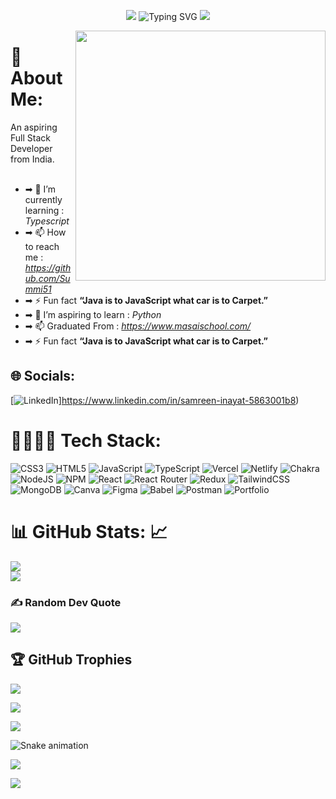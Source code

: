 

<p align="center">
  
  
   <img src="https://user-images.githubusercontent.com/73097560/115834477-dbab4500-a447-11eb-908a-139a6edaec5c.gif">
  
<img src="https://readme-typing-svg.demolab.com?font=Fira+Code&weight=600&size=23&duration=3000&pause=500&color=3CE0F7&vCenter=true&width=600&lines=Hello+%F0%9F%91%8B+Myself+Samreen+Inayat+🙏;An+Aspiring+Full+Stack+Developer+From+India" alt="Typing SVG" />
  
  
  <img src="https://user-images.githubusercontent.com/73097560/115834477-dbab4500-a447-11eb-908a-139a6edaec5c.gif">
</p>

<!-- <img align="right" alt="Coding" width="400" src="https://th.bing.com/th/id/R.f617f080d4d78bdee1c6615397bebc6a?rik=IKM4kPewsQQlmg&pid=ImgRaw&r=0">
 -->
<img margin = '30px' align="right" width = '400px' src = https://cdn.dribbble.com/users/72535/screenshots/2630779/data_visualization_by_jardson_almeida.gif>

# 💫 About Me:

An aspiring Full Stack Developer from India. <br> <br>

- ➡ 🌱 I’m currently learning : *Typescript* <br>
- ➡ 📫 How to reach me : *https://github.com/Summi51* <br>
- ➡ ⚡ Fun fact **“Java is to JavaScript what car is to Carpet.”**<br>
- ➡ 🌱 I’m aspiring to learn : *Python* <br>
- ➡ 📫 Graduated From : *https://www.masaischool.com/* <br>
- ➡ ⚡ Fun fact **“Java is to JavaScript what car is to Carpet.”**<br>

## 🌐 Socials:

[![LinkedIn](https://img.shields.io/badge/LinkedIn-%230077B5.svg?logo=linkedin&logoColor=white)]https://www.linkedin.com/in/samreen-inayat-5863001b8)

# 🧑‍💻👩‍💻 Tech Stack:

![CSS3](https://img.shields.io/badge/css3-%231572B6.svg?style=flat&logo=css3&logoColor=white) ![HTML5](https://img.shields.io/badge/html5-%23E34F26.svg?style=flat&logo=html5&logoColor=white) ![JavaScript](https://img.shields.io/badge/javascript-%23323330.svg?style=flat&logo=javascript&logoColor=%23F7DF1E) ![TypeScript](https://img.shields.io/badge/typescript-%23007ACC.svg?style=flat&logo=typescript&logoColor=white) ![Vercel](https://img.shields.io/badge/vercel-%23000000.svg?style=flat&logo=vercel&logoColor=white) ![Netlify](https://img.shields.io/badge/netlify-%23000000.svg?style=flat&logo=netlify&logoColor=#00C7B7) ![Chakra](https://img.shields.io/badge/chakra-%234ED1C5.svg?style=flat&logo=chakraui&logoColor=white) ![NodeJS](https://img.shields.io/badge/node.js-6DA55F?style=flat&logo=node.js&logoColor=white) ![NPM](https://img.shields.io/badge/NPM-%23000000.svg?style=flat&logo=npm&logoColor=white) ![React](https://img.shields.io/badge/react-%2320232a.svg?style=flat&logo=react&logoColor=%2361DAFB) ![React Router](https://img.shields.io/badge/React_Router-CA4245?style=flat&logo=react-router&logoColor=white) ![Redux](https://img.shields.io/badge/redux-%23593d88.svg?style=flat&logo=redux&logoColor=white) ![TailwindCSS](https://img.shields.io/badge/tailwindcss-%2338B2AC.svg?style=flat&logo=tailwind-css&logoColor=white) ![MongoDB](https://img.shields.io/badge/MongoDB-%234ea94b.svg?style=flat&logo=mongodb&logoColor=white) ![Canva](https://img.shields.io/badge/Canva-%2300C4CC.svg?style=flat&logo=Canva&logoColor=white) ![Figma](https://img.shields.io/badge/figma-%23F24E1E.svg?style=flat&logo=figma&logoColor=white) ![Babel](https://img.shields.io/badge/Babel-F9DC3e?style=flat&logo=babel&logoColor=black) ![Postman](https://img.shields.io/badge/Postman-FF6C37?style=flat&logo=postman&logoColor=white) ![Portfolio](https://img.shields.io/badge/Portfolio-%23000000.svg?style=flat&logo=firefox&logoColor=#FF7139)

# 📊 GitHub Stats: 📈
![](https://github-readme-streak-stats.herokuapp.com/?user=Suraj121704c&theme=blue-green&hide_border=true)<br/>
![](https://github-readme-stats.vercel.app/api/top-langs/?username=Suraj121704c&theme=blue-green&hide_border=true&include_all_commits=true&count_private=true&layout=compact)

### ✍ Random Dev Quote

![](https://quotes-github-readme.vercel.app/api?type=horizontal&theme=radical)

<!--
## 🏆 GitHub Trophies
![](https://github-profile-trophy.vercel.app/?username=tejaspedge&theme=radical&no-frame=true&no-bg=false&margin-w=4)

 -->

## 🏆 GitHub Trophies

 <img src="https://user-images.githubusercontent.com/73097560/115834477-dbab4500-a447-11eb-908a-139a6edaec5c.gif">
  
![](https://github-profile-trophy.vercel.app/?username=Suraj121704c&theme=radical&no-frame=false&no-bg=false&margin-w=4)

 <img src="https://user-images.githubusercontent.com/73097560/115834477-dbab4500-a447-11eb-908a-139a6edaec5c.gif">
  


![Snake animation](https://github.com/Marione-Tainara/Marione-Tainara/blob/output/github-contribution-grid-snake.svg)

 </div>

[![](https://visitcount.itsvg.in/api?id=SurajSingh&label=Profile%20Views&pretty=false)](https://visitcount.itsvg.in)

<!-- Proudly created with GPRM ( https://gprm.itsvg.in ) -->

<img src = https://raw.githubusercontent.com/Trilokia/Trilokia/379277808c61ef204768a61bbc5d25bc7798ccf1/bottom_header.svg />